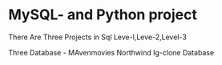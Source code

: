 # MySQL- and Python project

There Are Three Projects in Sql Leve-l,Leve-2,Level-3

Three Database -
MAvenmovies 
Northwind 
Ig-clone Database
